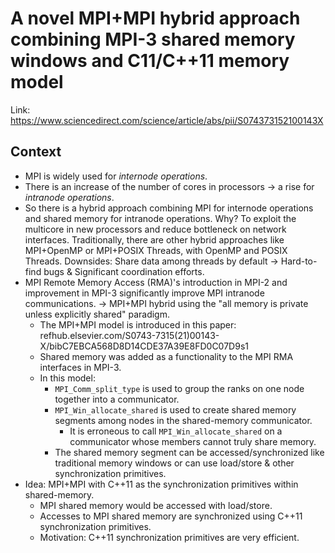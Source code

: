# A novel MPI+MPI hybrid approach combining MPI-3 shared memory windows and C11/C++11 memory model

Link: https://www.sciencedirect.com/science/article/abs/pii/S074373152100143X

## Context

- MPI is widely used for *internode operations*.
- There is an increase of the number of cores in processors -> a rise for *intranode operations*.
- So there is a hybrid approach combining MPI for internode operations and shared memory for intranode operations. Why? To exploit the multicore in new processors and reduce bottleneck on network interfaces. Traditionally, there are other hybrid approaches like MPI+OpenMP or MPI+POSIX Threads, with OpenMP and POSIX Threads. Downsides: Share data among threads by default -> Hard-to-find bugs & Significant coordination efforts.
- MPI Remote Memory Access (RMA)'s introduction in MPI-2 and improvement in MPI-3 significantly improve MPI intranode communications. -> MPI+MPI hybrid using the "all memory is private unless explicitly shared" paradigm.
  - The MPI+MPI model is introduced in this paper: refhub.elsevier.com/S0743-7315(21)00143-X/bibC7EBCA568D8D14CDE37A39E8FD0C07D9s1
  - Shared memory was added as a functionality to the MPI RMA interfaces in MPI-3.
  - In this model:
    - `MPI_Comm_split_type` is used to group the ranks on one node together into a communicator.
    - `MPI_Win_allocate_shared` is used to create shared memory segments among nodes in the shared-memory communicator.
      - It is erroneous to call `MPI_Win_allocate_shared` on a communicator whose members cannot truly share memory.
    - The shared memory segment can be accessed/synchronized like traditional memory windows or can use load/store & other synchronization primitives.
- Idea: MPI+MPI with C++11 as the synchronization primitives within shared-memory.
  - MPI shared memory would be accessed with load/store.
  - Accesses to MPI shared memory are synchronized using C++11 synchronization primitives.
  - Motivation: C++11 synchronization primitives are very efficient.
